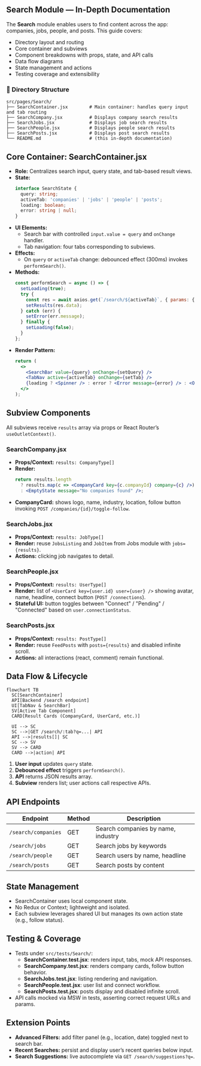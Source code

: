 ## Search Module — In-Depth Documentation

The **Search** module enables users to find content across the app: companies, jobs, people, and posts. This guide covers:

- Directory layout and routing
- Core container and subviews
- Component breakdowns with props, state, and API calls
- Data flow diagrams
- State management and actions
- Testing coverage and extensibility

### 📁 Directory Structure
```text
src/pages/Search/
├── SearchContainer.jsx        # Main container: handles query input and tab routing
├── SearchCompany.jsx          # Displays company search results
├── SearchJobs.jsx             # Displays job search results
├── SearchPeople.jsx           # Displays people search results
├── SearchPosts.jsx            # Displays post search results
└── README.md                  # (this in-depth documentation)
```

## Core Container: SearchContainer.jsx
- **Role:** Centralizes search input, query state, and tab-based result views.
- **State:**
  ```ts
  interface SearchState {
    query: string;
    activeTab: 'companies' | 'jobs' | 'people' | 'posts';
    loading: boolean;
    error: string | null;
  }
  ```
- **UI Elements:**
  - Search bar with controlled `input.value = query` and `onChange` handler.
  - Tab navigation: four tabs corresponding to subviews.
- **Effects:**
  - On `query` or `activeTab` change: debounced effect (300ms) invokes `performSearch()`.
- **Methods:**
  ```js
  const performSearch = async () => {
    setLoading(true);
    try {
      const res = await axios.get(`/search/${activeTab}`, { params: { q: query } });
      setResults(res.data);
    } catch (err) {
      setError(err.message);
    } finally {
      setLoading(false);
    }
  };
  ```
- **Render Pattern:**
  ```jsx
  return (
    <>
      <SearchBar value={query} onChange={setQuery} />
      <TabNav active={activeTab} onChange={setTab} />
      {loading ? <Spinner /> : error ? <Error message={error} /> : <Outlet data={results} />}
    </>
  );
  ```

## Subview Components

All subviews receive `results` array via props or React Router’s `useOutletContext()`.

### SearchCompany.jsx
- **Props/Context:** `results: CompanyType[]`
- **Render:**
  ```jsx
  return results.length
    ? results.map(c => <CompanyCard key={c.companyId} company={c} />)
    : <EmptyState message="No companies found" />;
  ```
- **CompanyCard:** shows logo, name, industry, location, follow button invoking `POST /companies/{id}/toggle-follow`.

### SearchJobs.jsx
- **Props/Context:** `results: JobType[]`
- **Render:** reuse `JobsListing` and `JobItem` from Jobs module with `jobs={results}`.
- **Actions:** clicking job navigates to detail.

### SearchPeople.jsx
- **Props/Context:** `results: UserType[]`
- **Render:** list of `<UserCard key={user.id} user={user} />` showing avatar, name, headline, connect button (`POST /connections`).
- **Stateful UI:** button toggles between "Connect" / "Pending" / "Connected" based on `user.connectionStatus`.

### SearchPosts.jsx
- **Props/Context:** `results: PostType[]`
- **Render:** reuse `FeedPosts` with `posts={results}` and disabled infinite scroll.
- **Actions:** all interactions (react, comment) remain functional.

## Data Flow & Lifecycle
```mermaid
flowchart TB
  SC[SearchContainer]
  API[Backend /search endpoint]
  UI[TabNav & SearchBar]
  SV[Active Tab Component]
  CARD[Result Cards (CompanyCard, UserCard, etc.)]

  UI --> SC
  SC -->|GET /search/:tab?q=...| API
  API -->|results[]| SC
  SC --> SV
  SV --> CARD
  CARD -->|action| API
```
1. **User input** updates `query` state.
2. **Debounced effect** triggers `performSearch()`.
3. **API** returns JSON results array.
4. **Subview** renders list; user actions call respective APIs.

## API Endpoints
| Endpoint               | Method | Description                                  |
|------------------------|--------|----------------------------------------------|
| `/search/companies`    | GET    | Search companies by name, industry           |
| `/search/jobs`         | GET    | Search jobs by keywords                      |
| `/search/people`       | GET    | Search users by name, headline               |
| `/search/posts`        | GET    | Search posts by content                      |

## State Management
- SearchContainer uses local component state.
- No Redux or Context; lightweight and isolated.
- Each subview leverages shared UI but manages its own action state (e.g., follow status).

## Testing & Coverage
- Tests under `src/tests/Search/`:
  - **SearchContainer.test.jsx**: renders input, tabs, mock API responses.
  - **SearchCompany.test.jsx**: renders company cards, follow button behavior.
  - **SearchJobs.test.jsx**: listing rendering and navigation.
  - **SearchPeople.test.jsx**: user list and connect workflow.
  - **SearchPosts.test.jsx**: posts display and disabled infinite scroll.
- API calls mocked via MSW in tests, asserting correct request URLs and params.

## Extension Points
- **Advanced Filters:** add filter panel (e.g., location, date) toggled next to search bar.
- **Recent Searches:** persist and display user’s recent queries below input.
- **Search Suggestions:** live autocomplete via `GET /search/suggestions?q=`.
